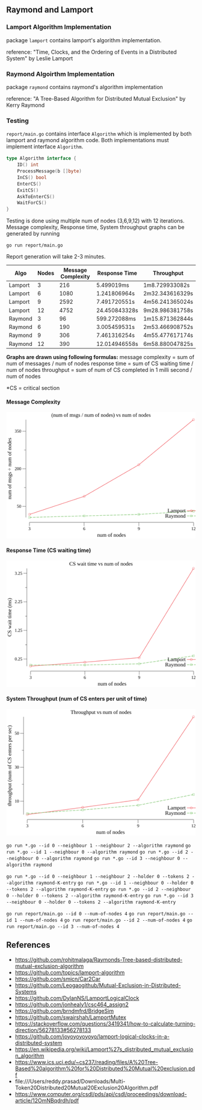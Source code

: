 ## Raymond and Lamport

### Lamport Algorithm Implementation

package `lamport` contains lamport's algorithm implementation.

reference: "Time, Clocks, and the Ordering of Events in a Distributed System" by Leslie Lamport

### Raymond Algoirthm Implementation

package `raymond` contains raymond's algorithm implementation

reference: "A Tree-Based Algorithm for Distributed Mutual Exclusion" by Kerry Raymond

### Testing

`report/main.go` contains interface `Algorithm` which is implemented by both lamport and raymond algorithm code.
Both implementations must implement interface `Algorithm`.

```go
type Algorithm interface {
	ID() int
	ProcessMessage(b []byte)
	InCS() bool
	EnterCS()
	ExitCS()
	AskToEnterCS()
	WaitForCS()
}
```

Testing is done using multiple num of nodes (3,6,9,12) with 12 iterations. Message complexity, Response time, System throughput graphs can be generated by running

```
go run report/main.go
```

Report generation will take 2-3 minutes.

| Algo    | Nodes | Message Complexity | Response Time | Throughput      |
| ------- | ----- | ------------------ | ------------- | --------------- |
| Lamport | 3     | 216                | 5.499019ms    | 1m8.729933082s  |
| Lamport | 6     | 1080               | 1.241806964s  | 2m32.343616329s |
| Lamport | 9     | 2592               | 7.491720551s  | 4m56.241365024s |
| Lamport | 12    | 4752               | 24.450843328s | 9m28.986381758s |
| Raymond | 3     | 96                 | 599.272088ms  | 1m15.871362844s |
| Raymond | 6     | 190                | 3.005459531s  | 2m53.466908752s |
| Raymond | 9     | 306                | 7.461316254s  | 4m55.477617174s |
| Raymond | 12    | 390                | 12.014946558s | 6m58.880047825s |

**Graphs are drawn using following formulas:**
message complexity = sum of num of messages / num of nodes
response time = sum of CS waiting time / num of nodes
throughput = sum of num of CS completed in 1 milli second / num of nodes

\*CS = critical section

#### Message Complexity

![message complexity](report/messages.png)

#### Response Time (CS waiting time)

![message complexity](report/response_time.png)

#### System Throughput (num of CS enters per unit of time)

![message complexity](report/throughput.png)

`go run *.go --id 0 --neighbour 1 --neighbour 2 --algorithm raymond`
`go run *.go --id 1 --neighbour 0 --algorithm raymond`
`go run *.go --id 2 --neighbour 0 --algorithm raymond`
`go run *.go --id 3 --neighbour 0 --algorithm raymond`

`go run *.go --id 0 --neighbour 1 --neighbour 2 --holder 0 --tokens 2 --algorithm raymond-K-entry`
`go run *.go --id 1 --neighbour 0 --holder 0 --tokens 2 --algorithm raymond-K-entry`
`go run *.go --id 2 --neighbour 0 --holder 0 --tokens 2 --algorithm raymond-K-entry`
`go run *.go --id 3 --neighbour 0 --holder 0 --tokens 2 --algorithm raymond-K-entry`

`go run report/main.go --id 0 --num-of-nodes 4`
`go run report/main.go --id 1 --num-of-nodes 4`
`go run report/main.go --id 2 --num-of-nodes 4`
`go run report/main.go --id 3 --num-of-nodes 4`

## References

- https://github.com/rohitmalaga/Raymonds-Tree-based-distributed-mutual-exclusion-algorithm
- https://github.com/topics/lamport-algorithm
- https://github.com/smicn/Car2Car
- https://github.com/Leogaogithub/Mutual-Exclusion-in-Distributed-Systems
- https://github.com/DylanNS/LamportLogicalClock
- https://github.com/jonhealy1/csc464_assign2
- https://github.com/brndmfrd/BridgeSim
- https://github.com/swairshah/LamportMutex
- https://stackoverflow.com/questions/3419341/how-to-calculate-turning-direction/56278133#56278133
- https://github.com/joyoyoyoyoyo/lamport-logical-clocks-in-a-distributed-system
- https://en.wikipedia.org/wiki/Lamport%27s_distributed_mutual_exclusion_algorithm
- https://www.ics.uci.edu/~cs237/reading/files/A%20Tree-Based%20algorithm%20for%20Distributed%20Mutual%20exclusion.pdf
- file:///Users/reddy.prasad/Downloads/Multi-Token20Distributed20Mutual20Exclusion20Algorithm.pdf
- https://www.computer.org/csdl/pds/api/csdl/proceedings/download-article/12OmNBqdrdh/pdf
